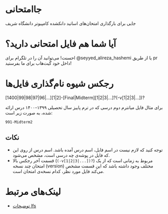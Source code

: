 # جاامتحانی
جایی برای بارگذاری امتحان‌های اساتید دانکشده کامپیوتر دانشگاه شریف

# آیا شما هم فایل امتحانی دارید؟

احسنت! می‌توانید آن را در تلگرام برای @seyyed_alireza_hashemi یا از طریق pr داخل خود گیت‌هاب برای ما بفرستید!

# رجکس شیوه نام‌گذاری فایل‌ها
[1400|99|98|97|96|...][1|2]-[Final|Midterm][1|2|3|...]?(-v[1|2|3|...])?

برای مثال فایل میانترم دوم درسی که در ترم پاییز سال تحصیلی ۱۳۹۹-۱۴۰۰ درس ارائه شده، به صورت زیر است:

`991-Midterm2`

## نکات
- توجه کنید که لازم نیست در اسم فایل، اسم درس آمده باشد. اسم درس از روی این که فایل در پوشه‌ی چه درسی است، مشخص می‌شود.
- قسمت آخر رجکس بالا (`(-v[1|2|3|...])?`) مربوط به زمانی است که از یک امتحان چند نسخه (version) مختلف وجود داشته باشد که این قسمت مشخص می‌کند فایل مورد نظر، کدام نسخه‌ی امتحان است.

# لینک‌های مرتبط
- [توضیحات lfs](https://medium.com/junior-dev/how-to-use-git-lfs-large-file-storage-to-push-large-files-to-github-41c8db1e2d65)
